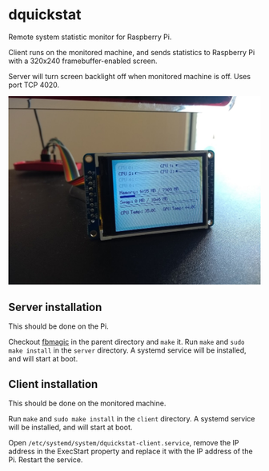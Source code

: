 # dquickstat

Remote system statistic monitor for Raspberry Pi.

Client runs on the monitored machine, and sends statistics to Raspberry Pi with a 320x240 framebuffer-enabled screen.

Server will turn screen backlight off when monitored machine is off. 
Uses port TCP 4020.

![Pic](docs/dquickstat.jpg)


## Server installation

This should be done on the Pi.

Checkout [fbmagic](https://github.com/djandries/fbmagic) in the parent directory and `make` it.
Run `make` and `sudo make install` in the `server` directory. A systemd service will be installed, and will start at boot.

## Client installation

This should be done on the monitored machine.

Run `make` and `sudo make install` in the `client` directory. A systemd service will be installed, and will start at boot.

Open `/etc/systemd/system/dquickstat-client.service`, remove the IP address in the ExecStart property and replace it with the IP address of the Pi. Restart the service.
